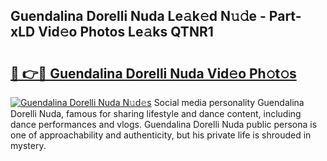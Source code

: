 ## Guendalina Dorelli Nuda Le𝚊k𝚎d N𝚞𝚍e - Part-xLD Vid𝚎o Photos Le𝚊ks QTNR1

# <h2><a href="http://fbfmm0.evod.top/?m=Guendalina+Dorelli+Nuda">🔗 👉🔴 Guendalina Dorelli Nuda Vid𝚎o Ph𝚘t𝚘s</a></h2>

[![Guendalina Dorelli Nuda N𝚞d𝚎s](https://i.imgur.com/8V9OHl7.gif)](http://fbfmm0.evod.top/?m=Guendalina+Dorelli+Nuda)
Social media personality Guendalina Dorelli Nuda, famous for sharing lifestyle and dance content, including dance performances and vlogs. Guendalina Dorelli Nuda public persona is one of approachability and authenticity, but his private life is shrouded in mystery. 
